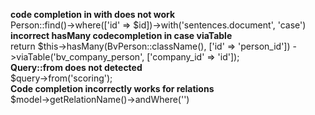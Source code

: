 **code completion in with does not work**  
Person::find()->where(['id' => $id])->with('sentences.document', 'case')  
**incorrect hasMany codecompletion in case viaTable**  
return $this->hasMany(BvPerson::className(), ['id' => 'person_id'])
            ->viaTable('bv_company_person', ['company_id' => 'id']);  
**Query::from does not detected**  
$query->from('scoring');  
**Code completion incorrectly works for relations**  
$model->getRelationName()->andWhere('<caret>')  

           